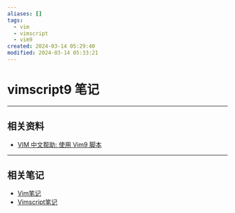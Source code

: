 ```yaml
---
aliases: []
tags:
  - vim
  - vimscript
  - vim9
created: 2024-03-14 05:29:40
modified: 2024-03-14 05:33:21
---
```


# vimscript9 笔记

---

## 相关资料

* [VIM 中文帮助: 使用 Vim9 脚本](https://yianwillis.github.io/vimcdoc/doc/vim9.html#vim9.txt)

---

## 相关笔记

* [Vim笔记](Vim_Note.md)
* [Vimscript笔记](Vimscript_Note.md)